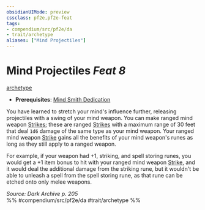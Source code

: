 ```yaml
---
obsidianUIMode: preview
cssclass: pf2e,pf2e-feat
tags:
- compendium/src/pf2e/da
- trait/archetype
aliases: ["Mind Projectiles"]
---
```

# Mind Projectiles  *Feat 8*  
[archetype](../../Rules/traits/archetype.md)  

- **Prerequisites**: [Mind Smith Dedication](mind-smith-dedication-da.md)

You have learned to stretch your mind's influence further, releasing projectiles with a swing of your mind weapon. You can make ranged mind weapon [Strikes](../../Rules/actions/strike.md); these are ranged [Strikes](../../Rules/actions/strike.md) with a maximum range of 30 feet that deal `1d6` damage of the same type as your mind weapon. Your ranged mind weapon [Strike](../../Rules/actions/strike.md) gains all the benefits of your mind weapon's runes as long as they still apply to a ranged weapon.

For example, if your weapon had +1, striking, and spell storing runes, you would get a +1 item bonus to hit with your ranged mind weapon [Strike](../../Rules/actions/strike.md), and it would deal the additional damage from the striking rune, but it wouldn't be able to unleash a spell from the spell storing rune, as that rune can be etched onto only melee weapons.

*Source: Dark Archive p. 205*  
%% #compendium/src/pf2e/da #trait/archetype %%